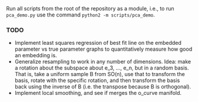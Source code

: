 Run all scripts from the root of the repository as a module, i.e., to run ```pca_demo.py``` use the command ```python2 -m scripts/pca_demo```.

### TODO

* Implement least squares regression of best fit line on the embedded parameter vs true parameter graphs to quantitatively measure how good an embedding is.
* Generalize resampling to work in any number of dimensions. Idea: make a rotation about the subspace about e_3, ..., e_n, but in a random basis. That is, take a uniform sample B from SO(n), use that to transform the basis, rotate with the specific rotation, and then transform the basis back using the inverse of B (i.e. the transpose because B is orthogonal).
* Implement local smoothing, and see if merges the o_curve manifold.